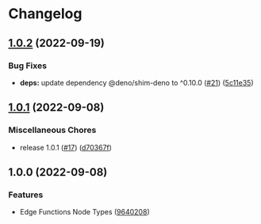 # Changelog

## [1.0.2](https://github.com/netlify/edge-functions/compare/v1.0.1...v1.0.2) (2022-09-19)


### Bug Fixes

* **deps:** update dependency @deno/shim-deno to ^0.10.0 ([#21](https://github.com/netlify/edge-functions/issues/21)) ([5c11e35](https://github.com/netlify/edge-functions/commit/5c11e35d2dd3cf691ad7a47dc119f1926703c103))

## [1.0.1](https://github.com/netlify/edge-functions/compare/v1.0.0...v1.0.1) (2022-09-08)


### Miscellaneous Chores

* release 1.0.1 ([#17](https://github.com/netlify/edge-functions/issues/17)) ([d70367f](https://github.com/netlify/edge-functions/commit/d70367f7e89fc89f94e60f0e0a100b2be116b246))

## 1.0.0 (2022-09-08)


### Features

* Edge Functions Node Types ([9640208](https://github.com/netlify/edge-functions/commit/9640208cb32de78d01775b742ab0a22eff4bd4c3))
